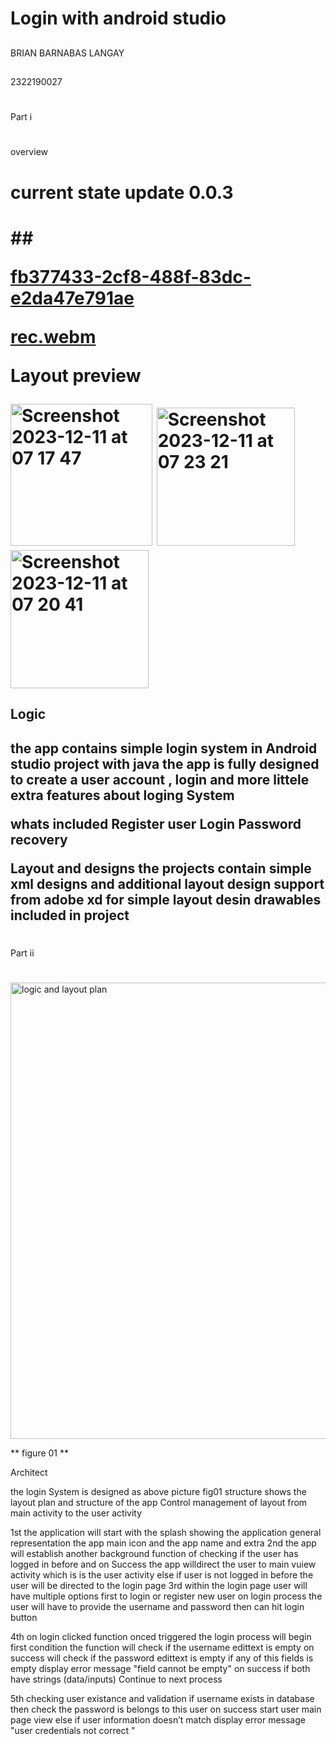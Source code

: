 # Login with android studio

##
BRIAN BARNABAS LANGAY
##
2322190027
##

#
Part i
#

#
overview
# 

##
<h1>current state update 0.0.3<h1/>
##

[fb377433-2cf8-488f-83dc-e2da47e791ae](https://github.com/brianlangay4/Login/assets/67788456/85e839de-b861-4056-a26d-5b4ac31fe43d)



[rec.webm](https://github.com/brianlangay4/Login/assets/67788456/7a6ca0e1-78a3-4fb0-bf53-525a2808aa93)

**Layout preview**

<img width="227" alt="Screenshot 2023-12-11 at 07 17 47" src="https://github.com/brianlangay4/Login/assets/67788456/e5ff6f8e-c61a-4813-a119-4106b20f755b">


<img width="221" alt="Screenshot 2023-12-11 at 07 23 21" src="https://github.com/brianlangay4/Login/assets/67788456/18e814fb-7bad-4ecd-addb-7291b4d4ec68">


<img width="221" alt="Screenshot 2023-12-11 at 07 20 41" src="https://github.com/brianlangay4/Login/assets/67788456/df8c3d0c-d36a-4cc6-a25b-588c6f6b16ab">





<h2>Logic<h2/>
the app contains simple login system in Android studio project with java 
the app is fully designed to create a user account , login and more littele extra features about loging System 

whats included 
Register user
Login
Password recovery 


Layout and designs 
the projects contain simple xml designs and additional layout design  support from adobe xd for simple layout desin drawables included in project

#
Part ii
#


<img width="730" alt="logic and layout plan" src="https://github.com/brianlangay4/Login/assets/67788456/77e6cd7d-e67e-4112-8e62-4e742c9b4504">

**
figure 01
**

Architect 

the login System is designed as above picture fig01 structure 
shows the layout plan and structure of the app Control management of layout from main activity to the user activity 

1st the application will start with the splash showing the application general representation the app main icon and the app name and extra
2nd the app will establish another background function of checking if the user has logged in before and on Success the app willdirect the user to main vuiew activity 
which is is the user activity else if user is not logged in before the  user will be directed to the login page 
3rd within the login page user will have multiple options first to login or register new user on login process the user will have to provide the username and password then 
can hit login button 

4th on login clicked  function onced triggered the login process will begin first condition the function will check if the username edittext is empty on success 
will check if the password edittext is empty if any of this fields is empty display error message "field cannot be empty" on success if both have strings (data/inputs) 
Continue to next process

5th checking user existance and validation if username exists in database then check the password is belongs to this user on success start user main page view else
if user information doesn’t match display error message "user credentials not correct "




